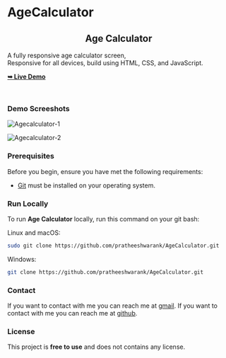 # AgeCalculator

<h2 align="center">Age Calculator</h2>

  A fully responsive age calculator screen, <br />Responsive for all devices, build using HTML, CSS, and JavaScript.

  <a href=""><strong>➥ Live Demo</strong></a>

</div>

<br />

### Demo Screeshots

![Agecalculator-1](https://github.com/Pratheeshwarank/AgeCalculator/assets/135298926/de7f41af-7e65-4f76-999c-50157858b8c6)

![Agecalculator-2](https://github.com/Pratheeshwarank/AgeCalculator/assets/135298926/d638db44-ac0e-4fd2-bb34-e102e83fca67)



### Prerequisites

Before you begin, ensure you have met the following requirements:

* [Git](https://git-scm.com/downloads "Download Git") must be installed on your operating system.

### Run Locally

To run **Age Calculator** locally, run this command on your git bash:

Linux and macOS:

```bash
sudo git clone https://github.com/pratheeshwarank/AgeCalculator.git
```

Windows:

```bash
git clone https://github.com/pratheeshwarank/AgeCalculator.git
```

### Contact

If you want to contact with me you can reach me at [gmail](pratheeshwarank1050@gmail.com).
If you want to contact with me you can reach me at [github](https://github.com/Pratheeshwarank).

### License

This project is **free to use** and does not contains any license.

